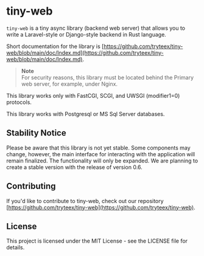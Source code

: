 # tiny-web

`tiny-web` is a tiny async library (backend web server) that allows you to write a Laravel-style or Django-style backend in Rust language.

Short documentation for the library is [https://github.com/tryteex/tiny-web/blob/main/doc/Index.md](https://github.com/tryteex/tiny-web/blob/main/doc/Index.md).

> **Note**  
> For security reasons, this library must be located behind the Primary web server, for example, under Nginx.

This library works only with FastCGI, SCGI, and UWSGI (modifier1=0) protocols.

This library works with Postgresql or MS Sql Server databases.

## Stability Notice

Please be aware that this library is not yet stable. Some components may change, however, the main interface for interacting with the application will remain finalized. The functionality will only be expanded. We are planning to create a stable version with the release of version 0.6.

## Contributing

If you'd like to contribute to tiny-web, check out our repository [https://github.com/tryteex/tiny-web](https://github.com/tryteex/tiny-web).

## License

This project is licensed under the MIT License - see the LICENSE file for details.